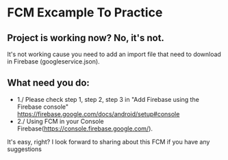# FCM Excample To Practice

## Project is working now? No, it's not.
It's not working cause you need to add an import file that need to download in Firebase (googleservice.json).

## What need you do:

- 1./ Please check step 1, step 2, step 3 in "Add Firebase using the Firebase console"
https://firebase.google.com/docs/android/setup#console
- 2./ Using FCM in your Console Firebase(https://console.firebase.google.com/).

It's easy, right? 
I look forward to sharing about this FCM if you have any suggestions 